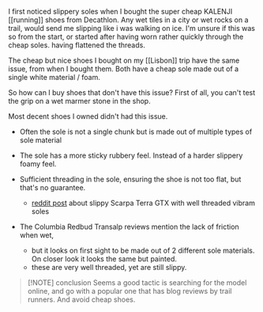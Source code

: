 I first noticed slippery soles when I bought the super cheap KALENJI [[running]] shoes from Decathlon. Any wet tiles in a city or wet rocks on a trail, would send me slipping like i was walking on ice. I'm unsure if this was so from the start, or started after having worn rather quickly through the cheap soles. having flattened the threads.

The cheap but nice shoes I bought on my [[Lisbon]] trip have the same issue, from when I bought them. Both have a cheap sole made out of a single white material / foam.

So how can I buy shoes that don't have this issue?
First of all, you can't test the grip on a wet marmer stone in the shop.

Most decent shoes I owned didn't had this issue. 
- Often the sole is not a single chunk but is made out of multiple types of sole material
- The sole has a more sticky rubbery feel. Instead of a harder slippery foamy feel.
- Sufficient threading in the sole, ensuring the shoe is not too flat, but that's no guarantee. 
	- [reddit post](https://www.reddit.com/r/AskACobbler/comments/17ed0zk/new_hiking_boots_too_slippery_would_siping_help/) about slippy Scarpa Terra GTX with well threaded vibram soles

- The Columbia Redbud Transalp reviews mention the lack of friction when wet, 
	- but it looks on first sight to be made out of 2 different sole materials. On closer look it looks the same but painted.
	- these are very well threaded, yet are still slippy.

> [!NOTE] conclusion
> Seems a good tactic is searching for the model online, and go with a popular one that has blog reviews by trail runners. And avoid cheap shoes.
